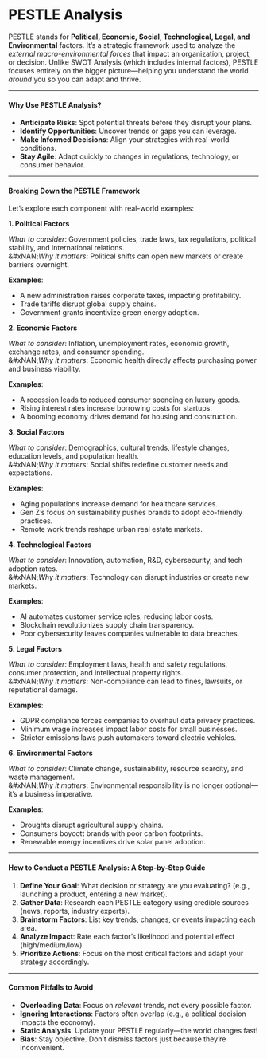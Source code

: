 # PESTLE Analysis

PESTLE stands for **Political, Economic, Social, Technological, Legal, and Environmental** factors. It’s a strategic framework used to analyze the _external macro-environmental forces_ that impact an organization, project, or decision. Unlike SWOT Analysis (which includes internal factors), PESTLE focuses entirely on the bigger picture—helping you understand the world _around_ you so you can adapt and thrive.

***

#### **Why Use PESTLE Analysis?**

* **Anticipate Risks**: Spot potential threats before they disrupt your plans.
* **Identify Opportunities**: Uncover trends or gaps you can leverage.
* **Make Informed Decisions**: Align your strategies with real-world conditions.
* **Stay Agile**: Adapt quickly to changes in regulations, technology, or consumer behavior.

***

#### **Breaking Down the PESTLE Framework**

Let’s explore each component with real-world examples:

**1. Political Factors**

_What to consider_: Government policies, trade laws, tax regulations, political stability, and international relations.\
&#xNAN;_&#x57;hy it matters_: Political shifts can open new markets or create barriers overnight.

**Examples**:

* A new administration raises corporate taxes, impacting profitability.
* Trade tariffs disrupt global supply chains.
* Government grants incentivize green energy adoption.

**2. Economic Factors**

_What to consider_: Inflation, unemployment rates, economic growth, exchange rates, and consumer spending.\
&#xNAN;_&#x57;hy it matters_: Economic health directly affects purchasing power and business viability.

**Examples**:

* A recession leads to reduced consumer spending on luxury goods.
* Rising interest rates increase borrowing costs for startups.
* A booming economy drives demand for housing and construction.

**3. Social Factors**

_What to consider_: Demographics, cultural trends, lifestyle changes, education levels, and population health.\
&#xNAN;_&#x57;hy it matters_: Social shifts redefine customer needs and expectations.

**Examples**:

* Aging populations increase demand for healthcare services.
* Gen Z’s focus on sustainability pushes brands to adopt eco-friendly practices.
* Remote work trends reshape urban real estate markets.

**4. Technological Factors**

_What to consider_: Innovation, automation, R\&D, cybersecurity, and tech adoption rates.\
&#xNAN;_&#x57;hy it matters_: Technology can disrupt industries or create new markets.

**Examples**:

* AI automates customer service roles, reducing labor costs.
* Blockchain revolutionizes supply chain transparency.
* Poor cybersecurity leaves companies vulnerable to data breaches.

**5. Legal Factors**

_What to consider_: Employment laws, health and safety regulations, consumer protection, and intellectual property rights.\
&#xNAN;_&#x57;hy it matters_: Non-compliance can lead to fines, lawsuits, or reputational damage.

**Examples**:

* GDPR compliance forces companies to overhaul data privacy practices.
* Minimum wage increases impact labor costs for small businesses.
* Stricter emissions laws push automakers toward electric vehicles.

**6. Environmental Factors**

_What to consider_: Climate change, sustainability, resource scarcity, and waste management.\
&#xNAN;_&#x57;hy it matters_: Environmental responsibility is no longer optional—it’s a business imperative.

**Examples**:

* Droughts disrupt agricultural supply chains.
* Consumers boycott brands with poor carbon footprints.
* Renewable energy incentives drive solar panel adoption.

***

#### **How to Conduct a PESTLE Analysis: A Step-by-Step Guide**

1. **Define Your Goal**: What decision or strategy are you evaluating? (e.g., launching a product, entering a new market).
2. **Gather Data**: Research each PESTLE category using credible sources (news, reports, industry experts).
3. **Brainstorm Factors**: List key trends, changes, or events impacting each area.
4. **Analyze Impact**: Rate each factor’s likelihood and potential effect (high/medium/low).
5. **Prioritize Actions**: Focus on the most critical factors and adapt your strategy accordingly.

***

#### **Common Pitfalls to Avoid**

* **Overloading Data**: Focus on _relevant_ trends, not every possible factor.
* **Ignoring Interactions**: Factors often overlap (e.g., a political decision impacts the economy).
* **Static Analysis**: Update your PESTLE regularly—the world changes fast!
* **Bias**: Stay objective. Don’t dismiss factors just because they’re inconvenient.

